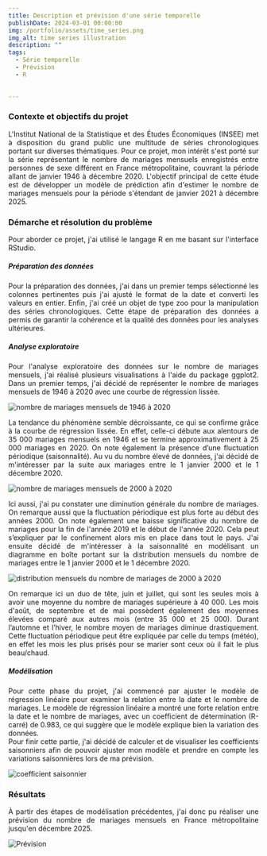 ```yaml
---
title: Description et prévision d'une série temporelle
publishDate: 2024-03-01 00:00:00
img: /portfolio/assets/time_series.png
img_alt: time series illustration
description: ""
tags:
  - Série temporelle
  - Prévision
  - R
  

---
```


### Contexte et objectifs du projet

<div style="text-align: justify"> 
L'Institut National de la Statistique et des Études Économiques (INSEE) met à disposition du grand public une multitude de séries chronologiques portant sur diverses thématiques. Pour ce projet, mon intérêt s'est porté sur la série représentant le nombre de mariages mensuels enregistrés entre personnes de sexe différent en France métropolitaine, couvrant la période allant de janvier 1946 à décembre 2020. L'objectif principal de cette étude est de développer un modèle de prédiction afin d'estimer le nombre de mariages mensuels pour la période s'étendant de janvier 2021 à décembre 2025.
</div>

### Démarche et résolution du problème 

<div style="text-align: justify"> 
Pour aborder ce projet, j'ai utilisé le langage R en me basant sur l'interface RStudio.
</div>

##### Préparation des données


<div style="text-align: justify"> 
Pour la préparation des données, j'ai dans un premier temps sélectionné les colonnes pertinentes puis j'ai ajusté le format de la date et converti les valeurs en entier. Enfin, j'ai créé un objet de type zoo pour la manipulation des séries chronologiques. Cette étape de préparation des données a permis de garantir la cohérence et la qualité des données pour les analyses ultérieures.
</div>

##### Analyse exploratoire

<div style="text-align: justify"> 
Pour l'analyse exploratoire des données sur le nombre de mariages mensuels, j'ai réalisé plusieurs visualisations à l'aide du package ggplot2. Dans un premier temps, j'ai décidé de représenter le nombre de mariages mensuels de 1946 à 2020 avec une courbe de régression lissée. 
</div> 

![nombre de mariages mensuels de 1946 à 2020](/portfolio/assets/mariage_1946.png)

<div style="text-align: justify"> 
La tendance du phénomène semble décroissante, ce qui se confirme grâce à la courbe de régression lissée. En effet, celle-ci débute aux alentours de 35 000 mariages mensuels en 1946 et se termine approximativement à 25 000 mariages en 2020. On note également la présence d’une fluctuation périodique (saisonnalité). Au vu du nombre élevé de données, j'ai décidé de m'intéresser par la suite aux mariages entre le 1 janvier 2000 et le 1 décembre 2020.
</div> 

![nombre de mariages mensuels de 2000 à 2020](/portfolio/assets/mariage_2000.PNG)

<div style="text-align: justify"> 
Ici aussi, j'ai pu constater une diminution générale du nombre de mariages. On remarque aussi que la fluctuation périodique est plus forte au début des années 2000. On note également une baisse significative du nombre de mariages pour la fin de l'année 2019 et le début de l'année 2020. Cela peut s’expliquer par le confinement alors mis en place dans tout le pays. J'ai ensuite décidé de m'intéresser à la saisonnalité en modélisant un diagramme en boîte portant sur la distribution mensuels du nombre de mariages entre le 1 janvier 2000 et le 1 décembre 2020.
</div> 

![distribution mensuels du nombre de mariages de 2000 à 2020](/portfolio/assets/boxplot_mariage.png)

<div style="text-align: justify"> 
On remarque ici un duo de tête, juin et juillet, qui sont les seules mois à avoir une moyenne du nombre de mariages supérieure à 40 000. Les mois d'août, de septembre et de mai possèdent également des moyennes élevées comparé aux autres mois (entre 35 000 et 25 000). Durant l’automne et l’hiver, le nombre moyen de mariages diminue drastiquement. Cette fluctuation périodique peut être expliquée par celle du temps (météo), en effet les mois les plus prisés pour se marier sont ceux où il fait le plus beau/chaud.
</div> 

##### Modélisation

<div style="text-align: justify"> 
Pour cette phase du projet, j'ai commencé par ajuster le modèle de régression linéaire pour examiner la relation entre la date et le nombre de mariages. Le modèle de régression linéaire a montré une forte relation entre la date et le nombre de mariages, avec un coefficient de détermination (R-carré) de 0.983, ce qui suggère que le modèle explique bien la variation des données.
</div> 

<div style="text-align: justify"> 
Pour finir cette partie, j'ai décidé de calculer et de visualiser les coefficients saisonniers afin de pouvoir ajuster mon modèle et prendre en compte les variations saisonnières lors de ma prévision.
</div> 

![coefficient saisonnier](/portfolio/assets/coefficient_saisonnier.png)

### Résultats

<div style="text-align: justify"> 
À partir des étapes de modélisation précédentes, j'ai donc pu réaliser une prévision du nombre de mariages mensuels en France métropolitaine jusqu'en décembre 2025. 
</div> 

![Prévision](/portfolio/assets/time_series.png)
